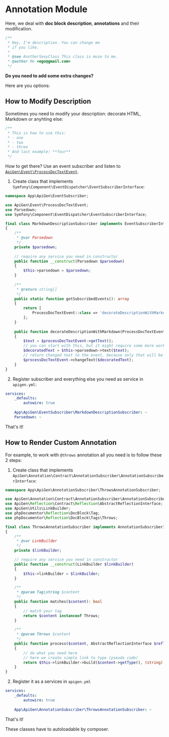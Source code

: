 # Annotation Module

Here, we deal with **doc block description**, **annotations** and their modification.

```php
/**
 * Hey, I'm description. You can change me
 * if you like.
 *
 * @see AnotherSexyClass This class is muse to me.
 * @author Me <ego@gmail.com>
 */
```

**Do you need to add some extra changes?** 

Here are you options: 


## How to Modify Description

Sometimes you need to modify your description: decorate HTML, Markdown or anyhting else:

```php
/** 
 * This is how to use this:
 * - one
 * - two
 * - three
 * And last example: **four**
 */
```

How to get there? Use an event subscriber and listen to [`ApiGen\Event\ProcessDocTextEvent`](/src/Event/ProcessDocTextEvent.php).

1. Create class that implements `Symfony\Component\EventDispatcher\EventSubscriberInterface`:

```php
namespace App\ApiGen\EventSubscriber;

use ApiGen\Event\ProcessDocTextEvent;
use Parsedown;
use Symfony\Component\EventDispatcher\EventSubscriberInterface;

final class MarkdownDescriptionSubscriber implements EventSubscriberInterface
{
    /**
     * @var Parsedown
     */
    private $parsedown;
    
    // require any service you need in constructor
    public function __construct(Parsedown $parsedown)
    {
        $this->parsedown = $parsedown;
    }
    
    /**
     * @return string[]
     */
    public static function getSubscribedEvents(): array
    {
        return [
            ProcessDocTextEvent::class => 'decorateDescriptionWithMarkdown'
        ];
    }
    
    public function decorateDescriptionWithMarkdown(ProcessDocTextEvent $processDocTextEvent)
    {
        $text = $processDocTextEvent->getText();
        // you can start with this, but it might require some more work
        $decoratedText = $this->parsedown->text($text);
        // return changed text to the event, because only that will be used by ApiGen
        $processDocTextEvent->changeText($decoratedText);
    }
}
```

2. Register subscriber and everything else you need as service in `apigen.yml`:

```yaml
services:
    _defaults:
        autowire: true
   
    App\ApiGen\EventSubscriber\MarkdownDescriptionSubscriber: ~ 
    Parsedown: ~
```

That's it!


## How to Render Custom Annotation

For example, to work with `@throws` annotation all you need is to follow these 2 steps:

1. Create class that implements `ApiGen\Annotation\Contract\AnnotationSubscriber\AnnotationSubscriberInterface`: 

```php
namespace App\ApiGen\AnnotationSubscriber\ThrowsAnnotationSubscriber;

use ApiGen\Annotation\Contract\AnnotationSubscriber\AnnotationSubscriberInterface;
use ApiGen\Reflection\Contract\Reflection\AbstractReflectionInterface;
use ApiGen\Utils\LinkBuilder;
use phpDocumentor\Reflection\DocBlock\Tag;
use phpDocumentor\Reflection\DocBlock\Tags\Throws;

final class ThrowsAnnotationSubscriber implements AnnotationSubscriberInterface
{
    /**
     * @var LinkBuilder
     */
    private $linkBuilder;

    // require any service you need in constructor
    public function __construct(LinkBuilder $linkBuilder)
    {
        $this->linkBuilder = $linkBuilder;
    }

    /**
     * @param Tag|string $content
     */
    public function matches($content): bool
    {
        // match your tag
        return $content instanceof Throws;
    }

    /**
     * @param Throws $content
     */
    public function process($content, AbstractReflectionInterface $reflection): string
    {
        // do what you need here
        // here we create simple link to type (pseudo code) 
        return $this->linkBuilder->build($content->getType(), (string) $content);
    }
}
```

2. Register it as a services in `apigen.yml`

```yaml
services:
    _defaults:
        autowire: true
    
    App\ApiGen\AnnotationSubscriber\ThrowsAnnotationSubscriber: ~
```

That's it!

These classes have to autoloadable by composer.
